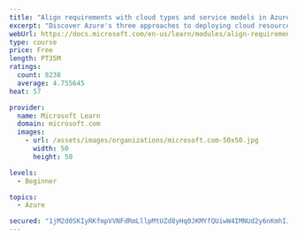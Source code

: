 ```yaml
---
title: "Align requirements with cloud types and service models in Azure"
excerpt: "Discover Azure's three approaches to deploying cloud resources -- public, private, and hybrid -- and learn the difference each makes in your Azure services."
webUrl: https://docs.microsoft.com/en-us/learn/modules/align-requirements-in-azure/
type: course
price: Free
length: PT35M
ratings:
  count: 8238
  average: 4.755645
heat: 57

provider:
  name: Microsoft Learn
  domain: microsoft.com
  images:
    - url: /assets/images/organizations/microsoft.com-50x50.jpg
      width: 50
      height: 50

levels:
  - Beginner

topics:
  - Azure

secured: "1jM2d0SKIyRKfmpVVNFdRmLllpMtUZd8yHq0JKMYfQUiwW4IMNUd2y6nKmhIJq04hDQCJrj3odJfxXOKnP5J9OOifipOOk2Lra0iwxA0TtL5+djjgsNcHU3slRjkfWgUNbyAX1BSVwAFvWSUqUA7RwKz5bSnIqK1xLAEuFhiSQM8+tjNr/PAjYw9v15tAM/EmTB7NZzMj7bpKZmPiFSRK9A5Tvd1py/30PNFfOIzUB05VCKGb9o3YQl14nspC8u6xwVwmsxoEo7b0NE3MRa2syvXBFCVpQMQIOOTbDMJRAiZnIJWp1APRx3iwL+YbMjsDyFP666i+sHmX55GhQ+I0iObMSdOQ52ywbJz632b1GPOMPPHWGNTYQJbaaN4CGYTu+d7tmygvTbC5tb9qOEFZyRLg2YcEaGfyKu9AQa6xVA=;YgN++D4zC2tYSOIuY6H1Mg=="
---
```



